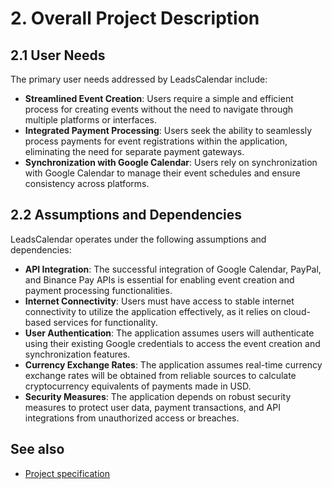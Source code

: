 # 2. Overall Project Description

## 2.1 User Needs

The primary user needs addressed by LeadsCalendar include:

- **Streamlined Event Creation**: Users require a simple and efficient process for creating events without the need to navigate through multiple platforms or interfaces.
- **Integrated Payment Processing**: Users seek the ability to seamlessly process payments for event registrations within the application, eliminating the need for separate payment gateways.
- **Synchronization with Google Calendar**: Users rely on synchronization with Google Calendar to manage their event schedules and ensure consistency across platforms.

## 2.2 Assumptions and Dependencies

LeadsCalendar operates under the following assumptions and dependencies:

- **API Integration**: The successful integration of Google Calendar, PayPal, and Binance Pay APIs is essential for enabling event creation and payment processing functionalities.
- **Internet Connectivity**: Users must have access to stable internet connectivity to utilize the application effectively, as it relies on cloud-based services for functionality.
- **User Authentication**: The application assumes users will authenticate using their existing Google credentials to access the event creation and synchronization features.
- **Currency Exchange Rates**: The application assumes real-time currency exchange rates will be obtained from reliable sources to calculate cryptocurrency equivalents of payments made in USD.
- **Security Measures**: The application depends on robust security measures to protect user data, payment transactions, and API integrations from unauthorized access or breaches.

## See also

- [Project specification](./System%20Features&Requirements.md)
